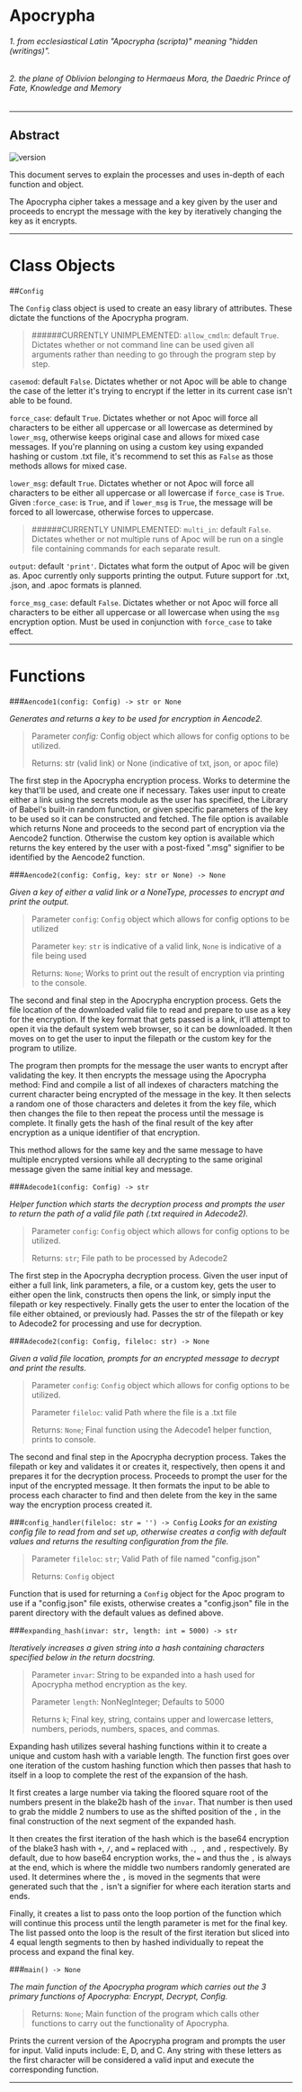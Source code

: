 # Apocrypha
###### 1. from ecclesiastical Latin "Apocrypha (scripta)" meaning "hidden (writings)".
###### 2. the plane of Oblivion belonging to Hermaeus Mora, the Daedric Prince of Fate, Knowledge and Memory

----

## Abstract

![version](https://img.shields.io/badge/version-1.8.5-blue.svg)

This document serves to explain the processes and uses in-depth
of each function and object.

The Apocrypha cipher takes a message and a key given by the user
and proceeds to encrypt the message with the key by iteratively
changing the key as it encrypts.

----

# Class Objects

##`Config`

The `Config` class object is used to create an easy library of attributes.
These dictate the functions of the Apocrypha program.

>######CURRENTLY UNIMPLEMENTED: `allow_cmdln`: default `True`. Dictates whether or not command line can be used given all arguments rather than needing to go through the program step by step.

`casemod`: default `False`. Dictates whether or not Apoc will be able to change the case of the letter it's trying to 
encrypt if the letter in its current case isn't able to be found.

`force_case`: default `True`. Dictates whether or not Apoc will force all characters to be either all uppercase or all 
lowercase as determined by `lower_msg`, otherwise keeps original case and allows for mixed case messages. If you're 
planning on using a custom key using expanded hashing or custom .txt file, it's recommend to set this as `False` as 
those methods allows for mixed case.

`lower_msg`: default `True`. Dictates whether or not Apoc will force all characters to be either all uppercase or all 
lowercase if `force_case` is `True`. Given :`force_case`: is `True`, and if `lower_msg` is `True`, the message will be
forced to all lowercase, otherwise forces to uppercase.

>######CURRENTLY UNIMPLEMENTED: `multi_in`: default `False`. Dictates whether or not multiple runs of Apoc will be run on a single file containing commands for each separate result.

`output`: default `'print'`. Dictates what form the output of Apoc will be given as. Apoc currently
only supports printing the output. Future support for .txt, .json, and .apoc formats is planned.

`force_msg_case`: default `False`. Dictates whether or not Apoc will force all characters to be either all uppercase
or all lowercase when using the `msg` encryption option. Must be used in conjunction with `force_case` to take effect.

----

# Functions

###`Aencode1(config: Config) -> str or None`

_Generates and returns a key to be used for encryption in Aencode2._

>Parameter _config:_ Config object which allows for config options to be utilized.
> 
>Returns: str (valid link) or None (indicative of txt, json, or apoc file)

The first step in the Apocrypha encryption process. Works to determine the key that'll be used,
and create one if necessary. Takes user input to create either a link using the secrets module as
the user has specified, the Library of Babel's built-in random function, or given specific parameters
of the key to be used so it can be constructed and fetched. The file option is available which
returns None and proceeds to the second part of encryption via the Aencode2 function. Otherwise the
custom key option is available which returns the key entered by the user with a post-fixed ".msg" signifier
to be identified by the Aencode2 function.

###`Aencode2(config: Config, key: str or None) -> None`

_Given a key of either a valid link or a NoneType, processes to encrypt and print the output._

>Parameter `config`: `Config` object which allows for config options to be utilized
> 
>Parameter `key`: `str` is indicative of a valid link, `None` is indicative of a file being used
> 
>Returns: `None`; Works to print out the result of encryption via printing to the console.

The second and final step in the Apocrypha encryption process. Gets the file location of the downloaded
valid file to read and prepare to use as a key for the encryption. If the key format that gets passed
is a link, it'll attempt to open it via the default system web browser, so it can be downloaded. It then
moves on to get the user to input the filepath or the custom key for the program to utilize.

The program then prompts for the message the user wants to encrypt after validating the key.
It then encrypts the message using the Apocrypha method: Find and compile a list of all indexes of characters matching
the current character being encrypted of the message in the key. It then selects a random one of those characters
and deletes it from the key file, which then changes the file to then repeat the process until the message is complete.
It finally gets the hash of the final result of the key after encryption as a unique identifier of that encryption.

This method allows for the same key and the same message to have multiple encrypted versions while all decrypting to the
same original message given the same initial key and message.

###`Adecode1(config: Config) -> str`

_Helper function which starts the decryption process and prompts the user to return the path of a valid file path
(.txt required in Adecode2)._

>Parameter `config`: `Config` object which allows for config options to be utilized.
> 
>Returns: `str`; File path to be processed by Adecode2

The first step in the Apocrypha decryption process. Given the user input of either a full link, link parameters,
a file, or a custom key, gets the user to either open the link, constructs then opens the link, or simply input the
filepath or key respectively. Finally gets the user to enter the location of the file either obtained, or previously
had. Passes the str of the filepath or key to Adecode2 for processing and use for decryption.

###`Adecode2(config: Config, fileloc: str) -> None`

_Given a valid file location, prompts for an encrypted message to decrypt and print the results._

>Parameter `config`: `Config` object which allows for config options to be utilized.
> 
>Parameter `fileloc`: valid Path where the file is a .txt file
> 
>Returns: `None`; Final function using the Adecode1 helper function, prints to console.

The second and final step in the Apocrypha decryption process. Takes the filepath or key and validates it or creates it,
respectively, then opens it and prepares it for the decryption process. Proceeds to prompt the user for the input of the
encrypted message. It then formats the input to be able to process each character to find and then delete from the key
in the same way the encryption process created it.

###`config_handler(fileloc: str = '') -> Config`
_Looks for an existing config file to read from and set up, otherwise creates a config with default values and returns
the resulting configuration from the file._

>Parameter `fileloc`: `str`; Valid Path of file named "config.json"
> 
>Returns: `Config` object

Function that is used for returning a `Config` object for the Apoc program to use if a "config.json" file exists,
otherwise creates a "config.json" file in the parent directory with the default values as defined above.

###`expanding_hash(invar: str, length: int = 5000) -> str`

_Iteratively increases a given string into a hash containing characters specified below in the return docstring._

>Parameter `invar`: String to be expanded into a hash used for Apocrypha method encryption as the key.
>
>Parameter `length`: NonNegInteger; Defaults to 5000
>
>Returns `k`; Final key, string, contains upper and lowercase letters, numbers, periods, numbers, spaces, and commas.

Expanding hash utilizes several hashing functions within it to create a unique and custom hash with a variable length.
The function first goes over one iteration of the custom hashing function which then passes that hash to itself in a loop
to complete the rest of the expansion of the hash.

It first creates a large number via taking the floored square root of the numbers present in the blake2b hash of the `invar`.
That number is then used to grab the middle 2 numbers to use as the shifted position of the `,` in the final construction
of the next segment of the expanded hash.

It then creates the first iteration of the hash which is the base64 encryption of the blake3 hash with
`+`, `/`, and `=` replaced with `.`, ` `, and `,` respectively. By default, due to how base64 encryption works, the `=`
and thus the `,` is always at the end, which is where the middle two numbers randomly generated are used. It determines
where the `,` is moved in the segments that were generated such that the `,` isn't a signifier for where each iteration
starts and ends.

Finally, it creates a list to pass onto the loop portion of the function which will continue this process until the
length parameter is met for the final key. The list passed onto the loop is the result of the first iteration but sliced
into 4 equal length segments to then by hashed individually to repeat the process and expand the final key.

###`main() -> None`

_The main function of the Apocrypha program which carries out the 3 primary functions of Apocrypha:
Encrypt, Decrypt, Config._

>Returns: `None`; Main function of the program which calls other functions to carry out the functionality of Apocrypha.

Prints the current version of the Apocrypha program and prompts the user for input. Valid inputs include: E, D, and C.
Any string with these letters as the first character will be considered a valid input and execute the corresponding function.

----